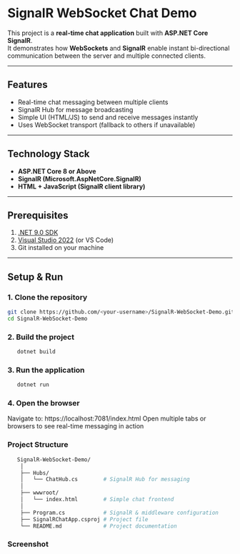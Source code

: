 # SignalR WebSocket Chat Demo

This project is a **real-time chat application** built with **ASP.NET Core SignalR**.  
It demonstrates how **WebSockets** and **SignalR** enable instant bi-directional communication between the server and multiple connected clients.

---

## Features
- Real-time chat messaging between multiple clients
- SignalR Hub for message broadcasting
- Simple UI (HTML/JS) to send and receive messages instantly
- Uses WebSocket transport (fallback to others if unavailable)

---

## Technology Stack
- **ASP.NET Core 8 or Above**
- **SignalR (Microsoft.AspNetCore.SignalR)**
- **HTML + JavaScript (SignalR client library)**

---

## Prerequisites
1. [.NET 9.0 SDK](https://dotnet.microsoft.com/en-us/download/dotnet/9.0)
2. [Visual Studio 2022](https://visualstudio.microsoft.com/) (or VS Code)
3. Git installed on your machine

---

## Setup & Run
### 1. Clone the repository
```bash
git clone https://github.com/<your-username>/SignalR-WebSocket-Demo.git
cd SignalR-WebSocket-Demo
```
### 2. Build the project
```bash
   dotnet build
```
### 3. Run the application
```bash
   dotnet run
```
### 4. Open the browser
   Navigate to: https://localhost:7081/index.html
   Open multiple tabs or browsers to see real-time messaging in action

### Project Structure
```bash
   SignalR-WebSocket-Demo/
    │
    ├── Hubs/
    │   └── ChatHub.cs        # SignalR Hub for messaging
    │
    ├── wwwroot/
    │   └── index.html        # Simple chat frontend
    │
    ├── Program.cs            # SignalR & middleware configuration
    ├── SignalRChatApp.csproj # Project file
    └── README.md             # Project documentation
```

### Screenshot
  
